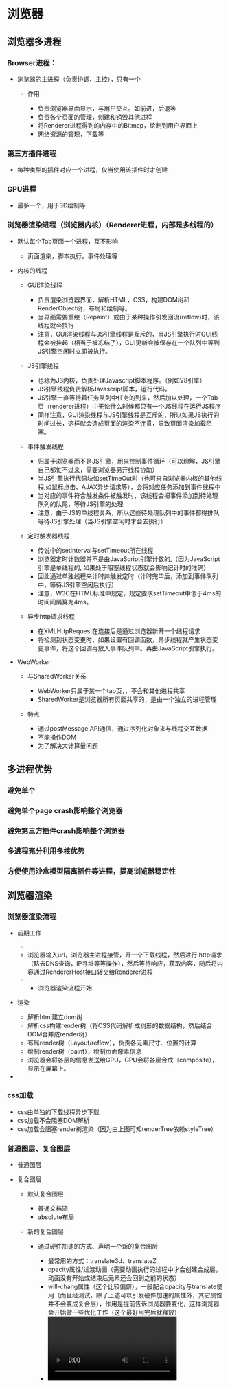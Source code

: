 # 浏览器

## 浏览器多进程

### Browser进程：

- 浏览器的主进程（负责协调、主控），只有一个

	- 作用

		- 负责浏览器界面显示，与用户交互。如前进，后退等
		- 负责各个页面的管理，创建和销毁其他进程
		- 将Renderer进程得到的内存中的Bitmap，绘制到用户界面上
		- 网络资源的管理，下载等

### 第三方插件进程

- 每种类型的插件对应一个进程，仅当使用该插件时才创建

### GPU进程

- 最多一个，用于3D绘制等

### 浏览器渲染进程（浏览器内核）（Renderer进程，内部是多线程的）

- 默认每个Tab页面一个进程，互不影响

	- 页面渲染，脚本执行，事件处理等

- 内核的线程

	- GUI渲染线程

		- 负责渲染浏览器界面，解析HTML，CSS，构建DOM树和RenderObject树，布局和绘制等。
		- 当界面需要重绘（Repaint）或由于某种操作引发回流(reflow)时，该线程就会执行
		- 注意，GUI渲染线程与JS引擎线程是互斥的，当JS引擎执行时GUI线程会被挂起（相当于被冻结了），GUI更新会被保存在一个队列中等到JS引擎空闲时立即被执行。

	- JS引擎线程

		- 也称为JS内核，负责处理Javascript脚本程序。（例如V8引擎）
		- JS引擎线程负责解析Javascript脚本，运行代码。
		- JS引擎一直等待着任务队列中任务的到来，然后加以处理，一个Tab页（renderer进程）中无论什么时候都只有一个JS线程在运行JS程序
		- 同样注意，GUI渲染线程与JS引擎线程是互斥的，所以如果JS执行的时间过长，这样就会造成页面的渲染不连贯，导致页面渲染加载阻塞。

	- 事件触发线程

		- 归属于浏览器而不是JS引擎，用来控制事件循环（可以理解，JS引擎自己都忙不过来，需要浏览器另开线程协助）
		- 当JS引擎执行代码块如setTimeOut时（也可来自浏览器内核的其他线程,如鼠标点击、AJAX异步请求等），会将对应任务添加到事件线程中
		- 当对应的事件符合触发条件被触发时，该线程会把事件添加到待处理队列的队尾，等待JS引擎的处理
		- 注意，由于JS的单线程关系，所以这些待处理队列中的事件都得排队等待JS引擎处理（当JS引擎空闲时才会去执行）

	- 定时触发器线程

		- 传说中的setInterval与setTimeout所在线程
		- 浏览器定时计数器并不是由JavaScript引擎计数的,（因为JavaScript引擎是单线程的, 如果处于阻塞线程状态就会影响记计时的准确）
		- 因此通过单独线程来计时并触发定时（计时完毕后，添加到事件队列中，等待JS引擎空闲后执行）
		- 注意，W3C在HTML标准中规定，规定要求setTimeout中低于4ms的时间间隔算为4ms。

	- 异步http请求线程

		- 在XMLHttpRequest在连接后是通过浏览器新开一个线程请求
		- 将检测到状态变更时，如果设置有回调函数，异步线程就产生状态变更事件，将这个回调再放入事件队列中。再由JavaScript引擎执行。

- WebWorker

	- 与SharedWorker关系

		- WebWorker只属于某一个tab页，，不会和其他进程共享
		- SharedWorker是浏览器所有页面共享的，是由一个独立的进程管理

	- 特点

		- 通过postMessage API通信，通过序列化对象来与线程交互数据
		- 不能操作DOM
		- 为了解决大计算量问题

## 多进程优势

### 避免单个

### 避免单个page crash影响整个浏览器

### 避免第三方插件crash影响整个浏览器

### 多进程充分利用多核优势

### 方便使用沙盒模型隔离插件等进程，提高浏览器稳定性

## 浏览器渲染

### 浏览器渲染流程

- 前期工作

	- 
	- 浏览器输入url，浏览器主进程接管，开一个下载线程，然后进行 http请求（略去DNS查询，IP寻址等等操作），然后等待响应，获取内容，随后将内容通过RendererHost接口转交给Renderer进程
	- - 浏览器渲染流程开始

- 渲染

	- 解析html建立dom树
	- 解析css构建render树（将CSS代码解析成树形的数据结构，然后结合DOM合并成render树）
	- 布局render树（Layout/reflow），负责各元素尺寸、位置的计算
	- 绘制render树（paint），绘制页面像素信息
	- 浏览器会将各层的信息发送给GPU，GPU会将各层合成（composite），显示在屏幕上。

- 

### css加载

- css由单独的下载线程异步下载
- css加载不会阻塞DOM解析
- css加载会阻塞render树渲染（因为由上图可知renderTree依赖styleTree）

### 普通图层、复合图层

- 普通图层
- 复合图层

	- 默认复合图层

		- 普通文档流
		- absolute布局

	- 新的复合图层

		- 通过硬件加速的方式、声明一个新的复合图层

			- 最常用的方式：translate3d、translateZ
			- opacity属性/过渡动画（需要动画执行的过程中才会创建合成层，动画没有开始或结束后元素还会回到之前的状态）
			- will-chang属性（这个比较偏僻），一般配合opacity与translate使用（而且经测试，除了上述可以引发硬件加速的属性外，其它属性并不会变成复合层），作用是提前告诉浏览器要变化，这样浏览器会开始做一些优化工作（这个最好用完后就释放）
			- <video><iframe><canvas><webgl>等元素
			- 其它，譬如以前的flash插件

- absolute和硬件加速的区别

	- absolute虽然可以脱离普通文档流，但是无法脱离默认复合层

- 复合图层的作用

	- 独立于普通文档流，改动后可以避免整个页面重绘，提升性能

- 注意事项

	- 避免大量使用复合图层，否则资源消耗多度，页面变卡
	- 硬件加速，尽量使用index层级

### load和DOMContentLoaded

- DOMContentLoaded 事件触发时，仅当DOM加载完成，不包括样式表，图片。

	- (譬如如果有async加载的脚本就不一定完成)

- onload 事件触发时，页面上所有的DOM，样式表，脚本，图片都已经加载完成了。

	- （渲染完毕了）

## 事件循环机制

### 事件循环

### 为什么用setTimeout模拟setInterval

- setInterval有两个缺点：

	- 使用setInterval时，某些间隔会被跳过；
	- 可能多个定时器会连续执行

- 模拟

	- setTimeout(function () {
    // 任务
    setTimeout(arguments.callee, interval);
}, interval)
	- 优点

		- 在前一个定时器执行完前，不会向队列插入新的定时器（解决缺点一）
		- 保证定时器间隔（解决缺点二）

### macrotask与microtask

## 参考链接

### https://segmentfault.com/a/1190000012925872?utm_source=tag-newest#articleHeader3

